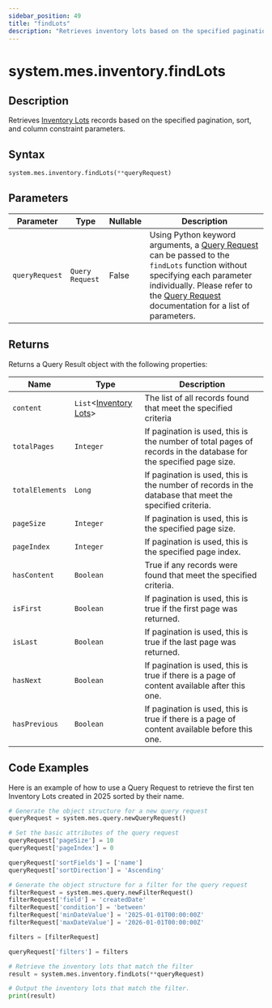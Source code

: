 ```yaml
---
sidebar_position: 49
title: "findLots"
description: "Retrieves inventory lots based on the specified pagination, sort, and column constraint parameters."
---
```


# system.mes.inventory.findLots

## Description

Retrieves [Inventory Lots](../../data-model/inventory-model/inventory-lot) records based on the specified pagination, sort, and column constraint parameters.

## Syntax

```python
system.mes.inventory.findLots(**queryRequest)
```

## Parameters

| Parameter      | Type            | Nullable | Description                                                                                                                                                                                                                                                                                  |
|----------------|-----------------|----------|----------------------------------------------------------------------------------------------------------------------------------------------------------------------------------------------------------------------------------------------------------------------------------------------|
| `queryRequest` | `Query Request` | False    | Using Python keyword arguments, a [Query Request](../query-script-api/query-request) can be passed to the `findLots` function without specifying each parameter individually. Please refer to the [Query Request](../query-script-api/query-request) documentation for a list of parameters. |

## Returns

Returns a Query Result object with the following properties:

| Name            | Type                                                                       | Description                                                                                                      |
|-----------------|----------------------------------------------------------------------------|------------------------------------------------------------------------------------------------------------------|
| `content`       | `List`\<[Inventory Lots](../../data-model/inventory-model/inventory-lot)>  | The list of all records found that meet the specified criteria                                                   |
| `totalPages`    | `Integer`                                                                  | If pagination is used, this is the number of total pages of records in the database for the specified page size. |
| `totalElements` | `Long`                                                                     | If pagination is used, this is the number of records in the database that meet the specified criteria.           |
| `pageSize`      | `Integer`                                                                  | If pagination is used, this is the specified page size.                                                          |
| `pageIndex`     | `Integer`                                                                  | If pagination is used, this is the specified page index.                                                         |
| `hasContent`    | `Boolean`                                                                  | True if any records were found that meet the specified criteria.                                                 |
| `isFirst`       | `Boolean`                                                                  | If pagination is used, this is true if the first page was returned.                                              |
| `isLast`        | `Boolean`                                                                  | If pagination is used, this is true if the last page was returned.                                               |
| `hasNext`       | `Boolean`                                                                  | If pagination is used, this is true if there is a page of content available after this one.                      |
| `hasPrevious`   | `Boolean`                                                                  | If pagination is used, this is true if there is a page of content available before this one.                     |

## Code Examples

Here is an example of how to use a Query Request to retrieve the first ten Inventory Lots created in 2025 sorted by their
name.

```python
# Generate the object structure for a new query request
queryRequest = system.mes.query.newQueryRequest()

# Set the basic attributes of the query request
queryRequest['pageSize'] = 10
queryRequest['pageIndex'] = 0

queryRequest['sortFields'] = ['name']
queryRequest['sortDirection'] = 'Ascending'

# Generate the object structure for a filter for the query request
filterRequest = system.mes.query.newFilterRequest()
filterRequest['field'] = 'createdDate'
filterRequest['condition'] = 'between'
filterRequest['minDateValue'] = '2025-01-01T00:00:00Z'
filterRequest['maxDateValue'] = '2026-01-01T00:00:00Z'

filters = [filterRequest]

queryRequest['filters'] = filters

# Retrieve the inventory lots that match the filter
result = system.mes.inventory.findLots(**queryRequest)

# Output the inventory lots that match the filter.
print(result)
```
